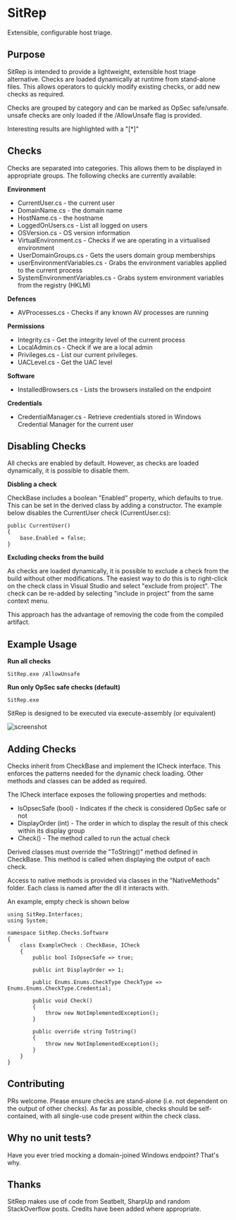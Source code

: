 # SitRep
Extensible, configurable host triage.

## Purpose
SitRep is intended to provide a lightweight, extensible host triage alternative. Checks are loaded dynamically at runtime from stand-alone files. This allows operators to quickly modify existing checks, or add new checks as required.

Checks are grouped by category and can be marked as OpSec safe/unsafe. unsafe checks are only loaded if the /AllowUnsafe flag is provided. 

Interesting results are highlighted with a "[\*]" 

## Checks
Checks are separated into categories. This allows them to be displayed in appropriate groups. The following checks are currently available: 

**Environment**
* CurrentUser.cs - the current user
* DomainName.cs - the domain name
* HostName.cs - the hostname
* LoggedOnUsers.cs - List all logged on users
* OSVersion.cs - OS version information 
* VirtualEnvironment.cs - Checks if we are operating in a virtualised environment
* UserDomainGroups.cs - Gets the users domain group memberships
* userEnvironmentVariables.cs - Grabs the environment variables applied to the current process 
* SystemEnvironmentVariables.cs - Grabs system environment variables from the registry (HKLM)

**Defences**
* AVProcesses.cs - Checks if any known AV processes are running

**Permissions**
* Integrity.cs - Get the integrity level of the current process
* LocalAdmin.cs - Check if we are a local admin
* Privileges.cs - List our current privileges.
* UACLevel.cs - Get the UAC level

**Software**
* InstalledBrowsers.cs - Lists the browsers installed on the endpoint

**Credentials**
* CredentialManager.cs - Retrieve credentials stored in Windows Credential Manager for the current user

## Disabling Checks
All checks are enabled by default. However, as checks are loaded dynamically, it is possible to disable them.

**Disbling a check**

CheckBase includes a boolean "Enabled" property, which defaults to true. This can be set in the derived class by adding a constructor. The example below disables the CurrentUser check (CurrentUser.cs):

```
public CurrentUser()
{
    base.Enabled = false;
}
```
**Excluding checks from the build** 

As checks are loaded dynamically, it is possible to exclude a check from the build without other modifications. The easiest way to do this is to right-click on the check class in Visual Studio and select "exclude from project". The check can be re-added by selecting "include in project" from the same context menu. 

This approach has the advantage of removing the code from the compiled artifact.

## Example Usage

**Run all checks**
```
SitRep.exe /AllowUnsafe
```
**Run only OpSec safe checks (default)**
```
SitRep.exe
```
SitRep is designed to be executed via execute-assembly (or equivalent) 

![screenshot](https://github.com/mdsecactivebreach/sitrep/blob/master/execute-assembly-example.png)

## Adding Checks
Checks inherit from CheckBase and implement the ICheck interface. This enforces the patterns needed for the dynamic check loading. Other methods and classes can be added as required.

The ICheck interface exposes the following properties and methods:
* IsOpsecSafe (bool) - Indicates if the check is considered OpSec safe or not
* DisplayOrder (int) - The order in which to display the result of this check within its display group
* Check() - The method called to run the actual check

Derived classes must override the "ToString()" method defined in CheckBase. This method is called when displaying the output of each check.

Access to native methods is provided via classes in the "NativeMethods" folder. Each class is named after the dll it interacts with. 

An example, empty check is shown below

```
using SitRep.Interfaces;
using System;

namespace SitRep.Checks.Software
{
    class ExampleCheck : CheckBase, ICheck
    {
        public bool IsOpsecSafe => true;

        public int DisplayOrder => 1;

        public Enums.Enums.CheckType CheckType => Enums.Enums.CheckType.Credential;

        public void Check()
        {
            throw new NotImplementedException();
        }

        public override string ToString()
        {
            throw new NotImplementedException();
        }
    }
}
```
## Contributing
PRs welcome. Please ensure checks are stand-alone (i.e. not dependent on the output of other checks). As far as possible, checks should be self-contained, with all single-use code present within the check class.

## Why no unit tests?
Have you ever tried mocking a domain-joined Windows endpoint? That's why. 

## Thanks
SitRep makes use of code from Seatbelt, SharpUp and random StackOverflow posts. Credits have been added where appropriate. 

